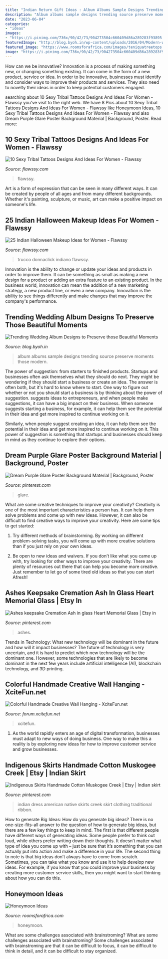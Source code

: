 ```yaml
---
title: "Indian Return Gift Ideas : Album Albums Sample Designs Trending Source Preserve Moments Those Modern"
description: "Album albums sample designs trending source preserve moments those modern"
date: "2023-06-04"
categories:
- "ideas"
images:
- "https://i.pinimg.com/736x/90/42/73/904273504c660409d86a289283f93895.jpg"
featuredImage: "http://blog.byoh.in/wp-content/uploads/2016/04/Modern-wedding-album-ideas5.jpg"
featured_image: "https://www.roomsforafrica.com/images/teniquatreetops.jpg"
image: "https://i.pinimg.com/736x/90/42/73/904273504c660409d86a289283f93895.jpg"
---
```



How can we be innovative?
Innovation is a process of making something new, or changing something existing. It can come in the form of a new product, service or idea. In order to be innovative, businesses must identify and consider ways to improve their products and services. They also need to novelty their ideas in order to keep potential customers engaged.

	

		
searching about 10 Sexy Tribal Tattoos Designs And Ideas For Women - Flawssy you've visit to the right web. We have 8 Pics about 10 Sexy Tribal Tattoos Designs And Ideas For Women - Flawssy like Honeymoon Ideas, 10 Sexy Tribal Tattoos Designs And Ideas For Women - Flawssy and also Dream Purple Glare Poster Background Material | Background, Poster. Read more:
		
    
## 10 Sexy Tribal Tattoos Designs And Ideas For Women - Flawssy

<img loading=lazy src="https://www.flawssy.com/wp-content/uploads/2016/06/Tribal-Tattoo-Designs-Women.jpg" onerror="this.onerror=null;this.src='https://tse4.mm.bing.net/th?id=OIP.R01beM3_98hIkg59CcgfVgHaLO&amp;pid=15.1';" alt="10 Sexy Tribal Tattoos Designs And Ideas For Women - Flawssy">

_Source: flawssy.com_

>flawssy. 

	

Art is a form of expression that can be seen in many different ways. It can be created by people of all ages and from many different backgrounds. Whether it's painting, sculpture, or music, art can make a positive impact on someone's life.

    
## 25 Indian Halloween Makeup Ideas For Women - Flawssy

<img loading=lazy src="http://flawssy.com/wp-content/uploads/2016/05/Native-American-Indian-Princess-Makeup.jpg" onerror="this.onerror=null;this.src='https://tse3.mm.bing.net/th?id=OIP.NXTCN9CvS5Wgfubv10gSGwHaK7&amp;pid=15.1';" alt="25 Indian Halloween Makeup Ideas for Women - Flawssy">

_Source: flawssy.com_

>trucco donnaclick indiano flawssy. 

	

Innovation is the ability to change or update your ideas and products in order to improve them. It can be something as small as making a new design for a product or adding an extra feature to an existing product. In the business world, innovation can mean the addition of a new marketing strategy, a new product line, or even a new company. Innovation is the ability to see things differently and make changes that may improve the company's performance.

    
## Trending Wedding Album Designs To Preserve Those Beautiful Moments

<img loading=lazy src="http://blog.byoh.in/wp-content/uploads/2016/04/Modern-wedding-album-ideas5.jpg" onerror="this.onerror=null;this.src='https://tse4.mm.bing.net/th?id=OIP.roYfU4ZbwrpqJZ0N0sGrgAHaEK&amp;pid=15.1';" alt="Trending Wedding Album Designs to Preserve those Beautiful Moments">

_Source: blog.byoh.in_

>album albums sample designs trending source preserve moments those modern. 

	

The power of suggestion: from starters to finished products.
Startups and businesses often ask themselves what they should do next. They might be wondering if they should start a business or create an idea. The answer is often both, but it's hard to know where to start. One way to figure out whether or not you should start a business is by thinking about the power of suggestion. 
 suggests ideas to entrepreneurs, and when people make suggestions, it can have a big impact on their business. When someone suggests starting a business, for example, it can help them see the potential in their idea and get more inspired to continue working on it. 

Similarly, when people suggest creating an idea, it can help them see the potential in their idea and get more inspired to continue working on it. This power of suggestion is something that startups and businesses should keep in mind as they continue to explore their options.

    
## Dream Purple Glare Poster Background Material | Background, Poster

<img loading=lazy src="https://i.pinimg.com/736x/90/42/73/904273504c660409d86a289283f93895.jpg" onerror="this.onerror=null;this.src='https://tse2.mm.bing.net/th?id=OIP.8z4MigdCOCH-AmxZ7-hhgwHaLl&amp;pid=15.1';" alt="Dream Purple Glare Poster Background Material | Background, Poster">

_Source: pinterest.com_

>glare. 

	

What are some creative techniques to improve your creativity?
Creativity is one of the most important characteristics a person has. It can help them solve problems and come up with new ideas. However, it can also be difficult to find creative ways to improve your creativity. Here are some tips to get started: 
1. Try different methods of brainstorming. By working on different problem-solving tasks, you will come up with more creative solutions than if you just rely on your own ideas.

2. Be open to new ideas and waivers. If you don’t like what you came up with, try looking for other ways to improve your creativity. There are plenty of resources out there that can help you become more creative. Just remember to let go of some tired old ideas so that you can start Afresh!

    
## Ashes Keepsake Cremation Ash In Glass Heart Memorial Glass | Etsy In

<img loading=lazy src="https://i.pinimg.com/736x/62/48/8d/62488d9361f32e971d472e5cdf176b54.jpg" onerror="this.onerror=null;this.src='https://tse3.mm.bing.net/th?id=OIP.fH5VWJs3iM_jKZRqOnHtegHaHa&amp;pid=15.1';" alt="Ashes keepsake Cremation Ash in glass Heart Memorial Glass | Etsy in">

_Source: pinterest.com_

>ashes. 

	

Trends in Technology: What new technology will be dominant in the future and how will it impact businesses?
The future of technology is very uncertain, and it is hard to predict which new technology will be the dominant one. However, some technologies that are likely to become dominant in the next few years include artificial intelligence (AI), blockchain technology, and 3D printing.

    
## Colorful Handmade Creative Wall Hanging - XciteFun.net

<img loading=lazy src="https://img.xcitefun.net/users/2013/03/316926,xcitefun-colorful-handmade-wall-hanging-13.jpg" onerror="this.onerror=null;this.src='https://tse4.mm.bing.net/th?id=OIP.zU3seMylYCSw3YWe901oKwHaHa&amp;pid=15.1';" alt="Colorful Handmade Creative Wall Hanging - XciteFun.net">

_Source: forum.xcitefun.net_

>xcitefun. 

	

1. As the world rapidly enters an age of digital transformation, businesses must adapt to new ways of doing business. One way to make this a reality is by exploring new ideas for how to improve customer service and grow businesses.

    
## Indigenous Skirts Handmade Cotton Muskogee Creek | Etsy | Indian Skirt

<img loading=lazy src="https://i.pinimg.com/736x/e2/f2/19/e2f21926e188317f1bc5226487c5eb6e.jpg" onerror="this.onerror=null;this.src='https://tse1.mm.bing.net/th?id=OIP.zYXjvmJ_ZOYu-Hon43Sg4gHaJ3&amp;pid=15.1';" alt="Indigenous Skirts Handmade Cotton Muskogee Creek | Etsy | Indian skirt">

_Source: pinterest.com_

>indian dress american native skirts creek skirt clothing traditional ribbon. 

	

How to generate Big Ideas: How do you generate big ideas?
There is no one-size-fits-all answer to the question of how to generate big ideas, but there are a few key things to keep in mind. The first is that different people have different ways of generating ideas. Some people prefer to think out loud, while others prefer writing down their thoughts. It doesn’t matter what type of idea you come up with – just be sure that it’s something that you can actually put into action and make a difference in your life. 
The second thing to note is that big ideas don’t always have to come from scratch. Sometimes, you can take what you know and use it to help develop new ideas. For example, if you know that you could improve your business by creating more customer service skills, then you might want to start thinking about how you can do this.

    
## Honeymoon Ideas

<img loading=lazy src="https://www.roomsforafrica.com/images/teniquatreetops.jpg" onerror="this.onerror=null;this.src='https://tse3.mm.bing.net/th?id=OIP.y0OVeJ3DMd4YDTx8dmQgrAHaFj&amp;pid=15.1';" alt="Honeymoon Ideas">

_Source: roomsforafrica.com_

>honeymoon. 

	

What are some challenges associated with brainstroming?
What are some challenges associated with brainstroming?
Some challenges associated with brainstroming are that it can be difficult to focus, it can be difficult to think in detail, and it can be difficult to stay organized.

